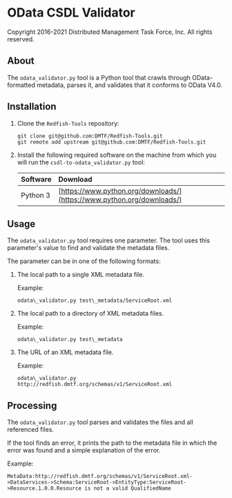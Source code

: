 # OData CSDL Validator

Copyright 2016-2021 Distributed Management Task Force, Inc. All rights reserved.

## About

The `odata_validator.py` tool is a Python tool that crawls through OData-formatted metadata, parses it, and validates that it conforms to OData V4.0.

## Installation

1. Clone the `Redfish-Tools` repository:

    ```
    git clone git@github.com:DMTF/Redfish-Tools.git
    git remote add upstream git@github.com:DMTF/Redfish-Tools.git
    ```
1. Install the following required software on the machine from which you will run the `csdl-to-odata_validator.py` tool:

    | Software | Download                             |
    | :------- | :----------------------------------- |
    | Python 3 | [https://www.python.org/downloads/](https://www.python.org/downloads/) |

## Usage

The `odata_validator.py` tool requires one parameter. The tool uses this parameter's value to find and validate the metadata files.

The parameter can be in one of the following formats:

1. The local path to a single XML metadata file.

    Example:

    ```
    odata\_validator.py test\_metadata/ServiceRoot.xml
    ```
1. The local path to a directory of XML metadata files.

    Example:

    ```
    odata\_validator.py test\_metadata
    ```
1. The URL of an XML metadata file. 
    
    Example:

    ```
    odata\_validator.py http://redfish.dmtf.org/schemas/v1/ServiceRoot.xml
    ```

## Processing

The `odata_validator.py` tool parses and validates the files and all referenced files.

If the tool finds an error, it prints the path to the metadata file in which the error was found and a simple explanation of the error.

Example:

```
MetaData:http://redfish.dmtf.org/schemas/v1/ServiceRoot.xml->DataServices->Schema:ServiceRoot->EntityType:ServiceRoot->Resource.1.0.0.Resource is not a valid QualifiedName
```
